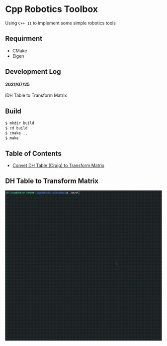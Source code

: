 # Cpp Robotics Toolbox
Using `C++ 11` to implement some simple robotics tools

## Requirment
* CMake
* Eigen

## Development Log
#### 2021/07/25 
IDH Table to Transform Matrix

## Build
```shell
$ mkdir build
$ cd build
$ cmake ..
$ make
```

## Table of Contents
* [Convet DH Table (Craig) to Transform Matrix](#dh-table-to-transform-matrix) 


## DH Table to Transform Matrix
![DH2TF demo](https://github.com/Offliners/CppRoboticsToolbox/blob/main/demo/DH2TF_demo.gif)
